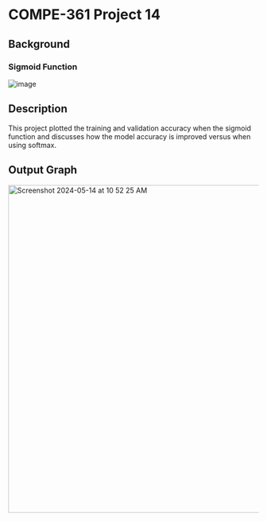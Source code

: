 # COMPE-361 Project 14
## Background
### Sigmoid Function
![image](https://github.com/aarontartz/Advanced-Programming-Projects/assets/166546889/6c6bf2cb-634e-4f03-a539-8dc2df478965)

## Description
This project plotted the training and validation accuracy when the sigmoid function and discusses how the model accuracy is improved versus when using softmax.

## Output Graph
<img width="659" alt="Screenshot 2024-05-14 at 10 52 25 AM" src="https://github.com/aarontartz/Advanced-Programming-Projects/assets/166546889/e2ffabdf-c1f1-4a9a-87a1-77d55c2c0133">

